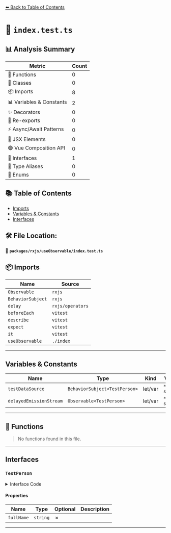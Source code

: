 [⬅️ Back to Table of Contents](../../../index.md)

# 📄 `index.test.ts`

## 📊 Analysis Summary

| Metric | Count |
|--------|-------|
| 🔧 Functions | 0 |
| 🧱 Classes | 0 |
| 📦 Imports | 8 |
| 📊 Variables & Constants | 2 |
| ✨ Decorators | 0 |
| 🔄 Re-exports | 0 |
| ⚡ Async/Await Patterns | 0 |
| 💠 JSX Elements | 0 |
| 🟢 Vue Composition API | 0 |
| 📐 Interfaces | 1 |
| 📑 Type Aliases | 0 |
| 🎯 Enums | 0 |

## 📚 Table of Contents

- [Imports](#imports)
- [Variables & Constants](#variables-constants)
- [Interfaces](#interfaces)

## 🛠️ File Location:
📂 **`packages/rxjs/useObservable/index.test.ts`**

## 📦 Imports

| Name | Source |
|------|--------|
| `Observable` | `rxjs` |
| `BehaviorSubject` | `rxjs` |
| `delay` | `rxjs/operators` |
| `beforeEach` | `vitest` |
| `describe` | `vitest` |
| `expect` | `vitest` |
| `it` | `vitest` |
| `useObservable` | `./index` |


---

## Variables & Constants

| Name | Type | Kind | Value | Exported |
|------|------|------|-------|----------|
| `testDataSource` | `BehaviorSubject<TestPerson>` | let/var | `*not shown*` | ✗ |
| `delayedEmissionStream` | `Observable<TestPerson>` | let/var | `*not shown*` | ✗ |


---

## 🔧 Functions

> No functions found in this file.


---

## Interfaces

### `TestPerson`

<details><summary>Interface Code</summary>

```ts
interface TestPerson {
  fullName: string
}
```
</details>

#### Properties

| Name | Type | Optional | Description |
|------|------|----------|-------------|
| `fullName` | `string` | ✗ |  |


---